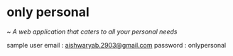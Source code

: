 # only personal
 *~ A web application that caters to all your personal needs*
   
  
 
 
 sample user 
 email : aishwaryab.2903@gmail.com 
 password : onlypersonal 
